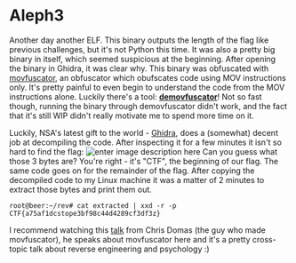# Aleph3
Another day another ELF. This binary outputs the length of the flag like previous challenges, but it's not Python this time. It was also a pretty big binary in itself, which seemed suspicious at the beginning.
After opening the binary in Ghidra, it was clear why. This binary was obfuscated with [movfuscator](https://github.com/xoreaxeaxeax/movfuscator), an obfuscator which obufscates code using MOV instructions only. It's pretty painful to even begin to understand the code from the MOV instructions alone. Luckily there's a tool: **[demovfuscator](https://github.com/kirschju/demovfuscator)**!
Not so fast though, running the binary through demovfuscator didn't work, and the fact that it's still WIP didn't really motivate me to spend more time on it.

Luckily, NSA's latest gift to the world - [Ghidra](https://www.nsa.gov/resources/everyone/ghidra/), does a (somewhat) decent job at decompiling the code. After inspecting it for a few minutes it isn't so hard to find the flag:
![enter image description here](https://i.imgur.com/EQU7TUW.png)
Can you guess what those 3 bytes are? You're right - it's "CTF", the beginning of our flag.
The same code goes on for the remainder of the flag. After copying the decompiled code to my Linux machine it was a matter of 2 minutes to extract those bytes and print them out.

    root@beer:~/rev# cat extracted | xxd -r -p
	CTF{a75af1dcstope3bf98c44d4289cf3df3z}

I recommend watching this [talk](https://www.youtube.com/watch?v=HlUe0TUHOIc)  from Chris Domas (the guy who made movfuscator), he speaks about movfuscator here and it's a pretty cross-topic talk about reverse engineering and psychology :)